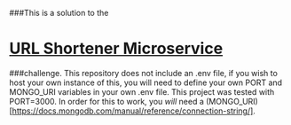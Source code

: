 ###This is a solution to the
# [URL Shortener Microservice](https://www.freecodecamp.org/learn/back-end-development-and-apis/back-end-development-and-apis-projects/url-shortener-microservice)
###challenge.
This repository does not include an .env file, if you wish to host your own instance of this, you will need to define your own PORT and MONGO_URI variables in your own .env file.
This project was tested with PORT=3000.
In order for this to work, you *will* need a (MONGO_URI)[https://docs.mongodb.com/manual/reference/connection-string/].
